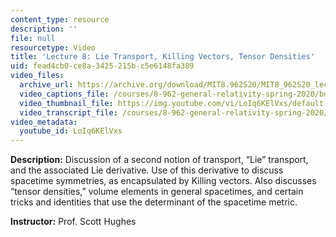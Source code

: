 ```yaml
---
content_type: resource
description: ''
file: null
resourcetype: Video
title: 'Lecture 8: Lie Transport, Killing Vectors, Tensor Densities'
uid: fead4cb0-ce8a-3425-215b-c5e6148fa389
video_files:
  archive_url: https://archive.org/download/MIT8.962S20/MIT8_962S20_lec08_300k.mp4
  video_captions_file: /courses/8-962-general-relativity-spring-2020/bda65af8891b5a6c90eae6599dbdd343_LoIq6KElVxs.vtt
  video_thumbnail_file: https://img.youtube.com/vi/LoIq6KElVxs/default.jpg
  video_transcript_file: /courses/8-962-general-relativity-spring-2020/7134975b380ad0662f0c438be662ab8f_LoIq6KElVxs.pdf
video_metadata:
  youtube_id: LoIq6KElVxs
---
```


**Description:** Discussion of a second notion of transport, “Lie” transport, and the associated Lie derivative. Use of this derivative to discuss spacetime symmetries, as encapsulated by Killing vectors. Also discusses “tensor densities,” volume elements in general spacetimes, and certain tricks and identities that use the determinant of the spacetime metric.

**Instructor:** Prof. Scott Hughes